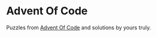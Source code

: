 # Advent Of Code
Puzzles from [Advent Of Code](https://adventofcode.com/) and solutions by yours truly.
